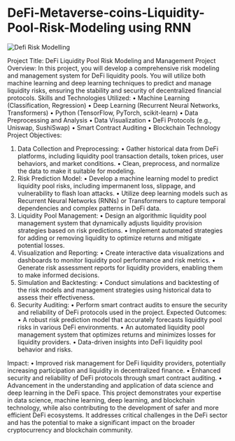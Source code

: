# DeFi-Metaverse-coins-Liquidity-Pool-Risk-Modeling using RNN
![Defi Risk Modelling](https://github.com/ssprakash5/DeFi-Metaverse-coins-Liquidity-RNNPool-Risk-Modeling-using-/assets/154003057/0e0874e1-0995-4e1d-b683-13451aebb03c)

Project Title: DeFi Liquidity Pool Risk Modeling and Management
Project Overview: In this project, you will develop a comprehensive risk modeling and management system for DeFi liquidity pools. You will utilize both machine learning and deep learning techniques to predict and manage liquidity risks, ensuring the stability and security of decentralized financial protocols.
Skills and Technologies Utilized:
•	Machine Learning (Classification, Regression)
•	Deep Learning (Recurrent Neural Networks, Transformers)
•	Python (TensorFlow, PyTorch, scikit-learn)
•	Data Preprocessing and Analysis
•	Data Visualization
•	DeFi Protocols (e.g., Uniswap, SushiSwap)
•	Smart Contract Auditing
•	Blockchain Technology
Project Objectives:
1.	Data Collection and Preprocessing:
•	Gather historical data from DeFi platforms, including liquidity pool transaction details, token prices, user behaviors, and market conditions.
•	Clean, preprocess, and normalize the data to make it suitable for modeling.
2.	Risk Prediction Model:
•	Develop a machine learning model to predict liquidity pool risks, including impermanent loss, slippage, and vulnerability to flash loan attacks.
•	Utilize deep learning models such as Recurrent Neural Networks (RNNs) or Transformers to capture temporal dependencies and complex patterns in DeFi data.
3.	Liquidity Pool Management:
•	Design an algorithmic liquidity pool management system that dynamically adjusts liquidity provision strategies based on risk predictions.
•	Implement automated strategies for adding or removing liquidity to optimize returns and mitigate potential losses.
4.	Visualization and Reporting:
•	Create interactive data visualizations and dashboards to monitor liquidity pool performance and risk metrics.
•	Generate risk assessment reports for liquidity providers, enabling them to make informed decisions.
5.	Simulation and Backtesting:
•	Conduct simulations and backtesting of the risk models and management strategies using historical data to assess their effectiveness.
6.	Security Auditing:
•	Perform smart contract audits to ensure the security and reliability of DeFi protocols used in the project.
Expected Outcomes:
•	A robust risk prediction model that accurately forecasts liquidity pool risks in various DeFi environments.
•	An automated liquidity pool management system that optimizes returns and minimizes losses for liquidity providers.
•	Data-driven insights into DeFi liquidity pool behavior and risks.

Impact:
•	Improved risk management for DeFi liquidity providers, potentially increasing participation and liquidity in decentralized finance.
•	Enhanced security and reliability of DeFi protocols through smart contract auditing.
•	Advancement in the understanding and application of data science and deep learning in the DeFi space.
This project demonstrates your expertise in data science, machine learning, deep learning, and blockchain technology, while also contributing to the development of safer and more efficient DeFi ecosystems. It addresses critical challenges in the DeFi sector and has the potential to make a significant impact on the broader cryptocurrency and blockchain community.

